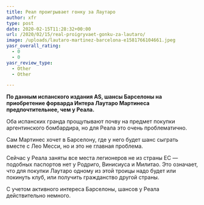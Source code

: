 ```yaml
---
title: Реал проигрывает гонку за Лаутаро
author: xfr
type: post
date: 2020-02-15T11:28:32+00:00
url: /2020/02/15/real-proigryvaet-gonku-za-lautaro/
image: /uploads/lautaro-martinez-barcelona-e1581766104661.jpeg
yasr_overall_rating:
  - 0
  - 0
yasr_review_type:
  - Other
  - Other

---
```

**По данным испанского издания AS, шансы Барселоны на приобретение форварда Интера Лаутаро Мартинеса предпочтительнее, чем у Реала.**

Оба испанских гранда прощупывают почву на предмет покупки аргентинского бомбардира, но для Реала это очень проблематично.

Сам Мартинес хочет в Барселону, где у него будет шанс сыграть вместе с Лео Месси, но и это не главная проблема.

Сейчас у Реала заняты все места легионеров не из страны ЕС &#8212; подобных паспортов нет у Родриго, Винисиуса и Милитао. Это означает, что для покупки Лаутаро одному из этой троицы надо будет или покинуть клуб, или получить гражданство другой страны.

С учетом активного интереса Барселоны, шансов у Реала действительно немного.